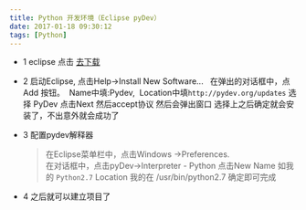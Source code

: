 ```yaml
---
title: Python 开发环境（Eclipse pyDev）
date: 2017-01-18 09:30:12
tags: [Python]
---
```

- 1 eclipse 点击 [去下载](https://www.eclipse.org/downloads/)

  <!-- more -->

- 2 启动Eclipse, 点击Help->Install New Software...   在弹出的对话框中，点Add 按钮。  Name中填:Pydev,  Location中填`http://pydev.org/updates`
       选择 PyDev 点击Next  然后accept协议 然后会弹出窗口 选择上之后确定就会安装了，不出意外就会成功了
- 3 配置pydev解释器
   > 在Eclipse菜单栏中，点击Windows ->Preferences.   
   > 在对话框中，点击pyDev->Interpreter - Python
   > 点击New Name 如我的 `Python2.7`  Location 我的在 /usr/bin/python2.7 确定即可完成
- 4 之后就可以建立项目了
